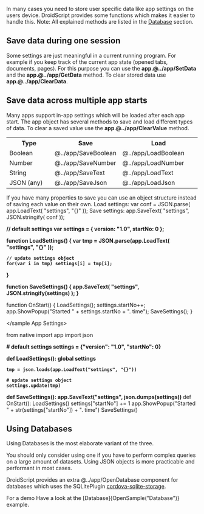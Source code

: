 In many cases you need to store user specific data like app settings on the users device.
DroidScript provides some functions which makes it easier to handle this.
<grey>Note: All explained methods are listed in the [Database](../app_Database.htm) section.</grey>

## Save data during one session
Some settings are just meaningful in a current running program.
For example if you keep track of the current app state (opened tabs, documents, pages).
For this purpose you can use the **app.@../app/SetData** and the **app.@../app/GetData** method.
To clear stored data use **app.@../app/ClearData**.

## Save data across multiple app starts
Many apps support in-app settings which will be loaded after each app start. The app object has several methods to save and load different types of data.
To clear a saved value use the **app.@../app/ClearValue** method.
<table>
  <tr>
    <th>Type</th>
    <th>Save</th>
    <th>Load</th>
  </tr>
  <tr>
    <td>Boolean</td>
    <td width="10%">@../app/SaveBoolean</td>
    <td>@../app/LoadBoolean</td>
  </tr>
  <tr>
    <td>Number</td>
    <td width="15%">@../app/SaveNumber</td>
    <td>@../app/LoadNumber</td>
  </tr>
  <tr>
    <td>String</td>
    <td width="15%">@../app/SaveText</td>
    <td>@../app/LoadText</td>
  </tr>
  <tr>
    <td>JSON (any)</td>
    <td width="15%">@../app/SaveJson</td>
    <td>@../app/LoadJson</td>
  </tr>
</table>


If you have many properties to save you can use an object structure instead of saving each value on their own.
Load settings: <js>var conf = JSON.parse( app.LoadText( "settings", "{}" ));</js>
Save settings: <js>app.SaveText( "settings", JSON.stringify( conf ));</js>

<sample App Settings>

<b>// default settings
var settings = { version: "1.0", startNo: 0 };

function LoadSettings()
{
	var tmp = JSON.parse(app.LoadText( "settings", "{}" ));

	// update settings object
	for(var i in tmp) settings[i] = tmp[i];
}

function SaveSettings()
{
	app.SaveText( "settings", JSON.stringify(settings) );
}</b>

function OnStart()
{
	LoadSettings();
	settings.startNo++;
	app.ShowPopup("Started " + settings.startNo + ". time");
	SaveSettings();
}

</sample App Settings>


<sample Python App Settings>
from native import app
import json

<b># default settings
settings = {"version": "1.0", "startNo": 0}

def LoadSettings():
    global settings

    tmp = json.loads(app.LoadText("settings", "{}"))

    # update settings object
    settings.update(tmp)

def SaveSettings():
    app.SaveText("settings", json.dumps(settings))
</b>
def OnStart():
    LoadSettings()
    settings["startNo"] += 1
    app.ShowPopup("Started " + str(settings["startNo"]) + ". time")
    SaveSettings()
</sample>

## Using Databases
Using Databases is the most elaborate variant of the three.

<red>You should only consider using one if you have to perform complex queries on a large amount of datasets.</red>
Using JSON objects is more practicable and performant in most cases.

DroidScript provides an extra @../app/OpenDatabase component for databases which uses the SQLitePlugin [cordova-sqlite-storage](https://github.com/xpbrew/cordova-sqlite-storage).

For a demo Have a look at the [Database]{OpenSample("Database")} example.
